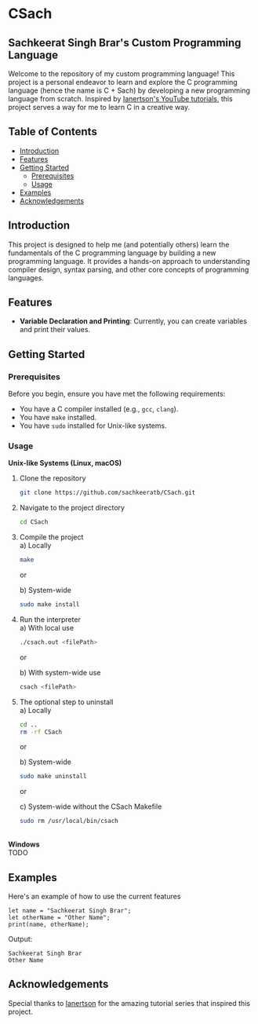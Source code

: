 # CSach
## Sachkeerat Singh Brar's Custom Programming Language

Welcome to the repository of my custom programming language! This project is a personal endeavor to learn and explore the C programming language (hence the name is C + Sach) by developing a new programming language from scratch. Inspired by [Ianertson's YouTube tutorials](https://www.youtube.com/@helloworldcode), this project serves a way for me to learn C in a creative way.

## Table of Contents

- [Introduction](#introduction)
- [Features](#features)
- [Getting Started](#getting-started)
  - [Prerequisites](#prerequisites)
  - [Usage](#usage)
- [Examples](#examples)
- [Acknowledgements](#acknowledgements)

## Introduction

This project is designed to help me (and potentially others) learn the fundamentals of the C programming language by building a new programming language. It provides a hands-on approach to understanding compiler design, syntax parsing, and other core concepts of programming languages.

## Features

- **Variable Declaration and Printing**: Currently, you can create variables and print their values.

## Getting Started

### Prerequisites

Before you begin, ensure you have met the following requirements:

- You have a C compiler installed (e.g., `gcc`, `clang`).
- You have `make` installed.
- You have `sudo` installed for Unix-like systems.

### Usage
**Unix-like Systems (Linux, macOS)**
1. Clone the repository
    ```sh
    git clone https://github.com/sachkeeratb/CSach.git
    ```
2. Navigate to the project directory
    ```sh
    cd CSach
    ```
3. Compile the project\
    a) Locally
    ```sh
    make
    ```

    or

    b) System-wide
    ```sh
    sudo make install
    ```
 
4. Run the interpreter\
    a) With local use
    ```sh
    ./csach.out <filePath>
    ```
    or

    b) With system-wide use
    ```sh
    csach <filePath>

5. The optional step to uninstall\
    a) Locally
    ```sh
    cd ..
    rm -rf CSach
    ```
    or

    b) System-wide
    ```sh
    sudo make uninstall
    ```
    
    or
    
    c) System-wide without the CSach Makefile
    ```sh
    sudo rm /usr/local/bin/csach
    ```
\
**Windows**\
TODO

## Examples

Here's an example of how to use the current features

```
let name = "Sachkeerat Singh Brar";
let otherName = "Other Name";
print(name, otherName);
```
Output:
```
Sachkeerat Singh Brar
Other Name
```

## Acknowledgements
Special thanks to [Ianertson](https://www.youtube.com/@helloworldcode) for the amazing tutorial series that inspired this project.
